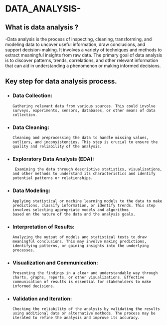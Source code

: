 # DATA_ANALYSIS-
## What is data analysis ?
-Data analysis is the process of inspecting, cleaning, transforming, and modeling data to uncover useful information, draw conclusions, and support decision-making. It involves a variety of techniques and methods to extract meaningful insights from raw data. The primary goal of data analysis is to discover patterns, trends, correlations, and other relevant information that can aid in understanding a phenomenon or making informed decisions.
## Key step for data analysis process.
* ### Data Collection:
      Gathering relevant data from various sources. This could involve surveys, experiments, sensors, databases, or other means of data collection.

* ### Data Cleaning:
      Cleaning and preprocessing the data to handle missing values, outliers, and inconsistencies. This step is crucial to ensure the quality and reliability of the analysis.

* ### Exploratory Data Analysis (EDA):
       Examining the data through descriptive statistics, visualizations, and other methods to understand its characteristics and identify potential patterns or relationships.

* ### Data Modeling:
      Applying statistical or machine learning models to the data to make predictions, classify information, or identify trends. This step involves selecting appropriate models and algorithms 
      based on the nature of the data and the analysis goals.

* ### Interpretation of Results:
      Analyzing the output of models and statistical tests to draw meaningful conclusions. This may involve making predictions, identifying patterns, or gaining insights into the underlying processes.

* ### Visualization and Communication:
      Presenting the findings in a clear and understandable way through charts, graphs, reports, or other visualizations. Effective communication of results is essential for stakeholders to make informed decisions.

* ### Validation and Iteration:
      Checking the reliability of the analysis by validating the results using additional data or alternative methods. The process may be iterated to refine the analysis and improve its accuracy.
